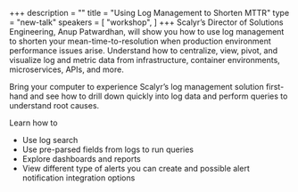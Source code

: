 +++
description = ""
title = "Using Log Management to Shorten MTTR"
type = "new-talk"
speakers = [
        "workshop",
]
+++
Scalyr’s Director of Solutions Engineering, Anup Patwardhan, will show you how to use log management to shorten your mean-time-to-resolution when production environment performance issues arise. Understand how to centralize, view, pivot, and visualize log and metric data from infrastructure, container environments, microservices, APIs, and more.

Bring your computer to experience Scalyr’s log management solution first-hand and see how to drill down quickly into log data and perform queries to understand root causes.

Learn how to

- Use log search
- Use pre-parsed fields from logs to run queries
- Explore dashboards and reports
- View different type of alerts you can create and possible alert notification integration options